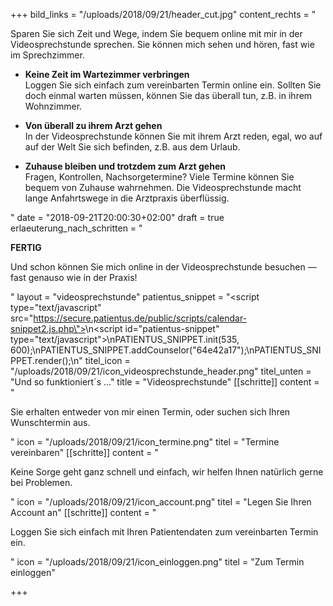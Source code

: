 +++
bild_links = "/uploads/2018/09/21/header_cut.jpg"
content_rechts = "<p>Sparen Sie sich Zeit und Wege, indem Sie bequem online mit mir in der Videosprechstunde sprechen. Sie können mich sehen und hören, fast wie im Sprechzimmer.</p><ul><li><p><strong>Keine Zeit im Wartezimmer verbringen</strong><br>Loggen Sie sich einfach zum vereinbarten Termin online ein. Sollten Sie doch einmal warten müssen, können Sie das überall tun, z.B. in ihrem Wohnzimmer.</p></li><li><p><strong>Von überall zu ihrem Arzt gehen</strong><br>In der Videosprechstunde können Sie mit ihrem Arzt reden, egal, wo auf auf der Welt Sie sich befinden, z.B. aus dem Urlaub.</p></li><li><p><strong>Zuhause bleiben und trotzdem zum Arzt gehen</strong><br>Fragen, Kontrollen, Nachsorgetermine? Viele Termine können Sie bequem von Zuhause wahrnehmen. Die Videosprechstunde macht lange Anfahrtswege in die Arztpraxis überflüssig.</p></li></ul>"
date = "2018-09-21T20:00:30+02:00"
draft = true
erlaeuterung_nach_schritten = "<p><strong>FERTIG</strong></p><p>Und schon können Sie mich online in der Videosprechstunde besuchen — fast genauso wie in der Praxis!</p>"
layout = "videosprechstunde"
patientus_snippet = "<script type=\"text/javascript\" src=\"https://secure.patientus.de/public/scripts/calendar-snippet2.js.php\"></script>\n<script id=\"patientus-snippet\" type=\"text/javascript\">\nPATIENTUS_SNIPPET.init(535, 600);\nPATIENTUS_SNIPPET.addCounselor(\"64e42a17\");\nPATIENTUS_SNIPPET.render();\n</script>"
titel_icon = "/uploads/2018/09/21/icon_videosprechstunde_header.png"
titel_unten = "Und so funktioniert`s ..."
title = "Videosprechstunde"
[[schritte]]
content = "<p>Sie erhalten entweder von mir einen Termin, oder suchen sich Ihren Wunschtermin aus.</p>"
icon = "/uploads/2018/09/21/icon_termine.png"
titel = "Termine vereinbaren"
[[schritte]]
content = "<p>Keine Sorge geht ganz schnell und einfach, wir helfen Ihnen natürlich gerne bei Problemen.</p>"
icon = "/uploads/2018/09/21/icon_account.png"
titel = "Legen Sie Ihren Account an"
[[schritte]]
content = "<p>Loggen Sie sich einfach mit Ihren Patientendaten zum vereinbarten Termin ein.</p>"
icon = "/uploads/2018/09/21/icon_einloggen.png"
titel = "Zum Termin einloggen"

+++
